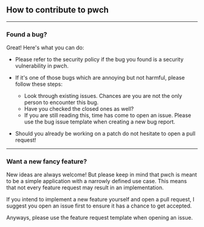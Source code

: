 ## How to contribute to pwch

-----

### Found a bug?

Great! Here's what you can do:

* Please refer to the security policy if the bug you found is a security vulnerability in pwch.
* If it's one of those bugs which are annoying but not harmful, please follow these steps:

   * Look through existing issues. Chances are you are not the only person to encounter this bug.
   * Have you checked the closed ones as well?
   * If you are still reading this, time has come to open an issue. Please use the bug issue template when creating a new bug report.

* Should you already be working on a patch do not hesitate to open a pull request!

-----

### Want a new fancy feature?

New ideas are always welcome! But please keep in mind that pwch is meant to be a simple application with a narrowly defined use case.
This means that not every feature request may result in an implementation. 

If you intend to implement a new feature yourself and open a pull request, I suggest you open an issue first to ensure it has a chance to get accepted. 

Anyways, please use the feature request template when opening an issue.
